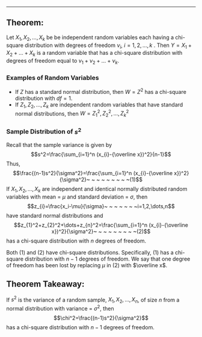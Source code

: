 - - -
## Theorem: 
Let $X_{1},X_{2},\dots,X_{k}$ be be independent random variables each having a chi-square distribution with degrees of freedom $\nu_{i},~i=1,2,\dots,k$ . Then $Y=X_{1}+X_{2}+\dots+X_{k}$ is a random variable that has a chi-square distribution with degrees of freedom equal to $\nu_{1}+\nu_{2}+\dots+\nu_{k}$.

### Examples of Random Variables
- If $Z$ has a standard normal distribution, then $W=Z^2$ has a chi-square distribution with $df=1$.
- If $Z_{1},Z_{2},\dots, Z_{k}$ are independent random variables that have standard normal distributions, then $W=Z_{1}^2,Z_{2}^2,\dots,Z_{k}^2$

### Sample Distribution of $s^2$
Recall that the sample variance is given by $$s^2=\frac{\sum_{i=1}^n (x_{i}-{\overline x})^2}{n-1}$$
Thus, $$\frac{(n-1)s^2}{\sigma^2}=\frac{\sum_{i=1}^n (x_{i}-{\overline x})^2}{\sigma^2}~ ~ ~ ~ ~ ~ ~ ~ ~(1)$$
If $X_{1},X_{2},\dots,X_{k}$ are independent and identical normally distributed random variables with mean = $\mu$ and standard deviation = $\sigma$, then $$z_{i}=\frac{x_i-\mu}{\sigma}~ ~ ~ ~ ~ ~ ~i=1,2,\dots,n$$
have standard normal distributions and $$z_{1}^2+z_{2}^2+\dots+z_{n}^2=\frac{\sum_{i=1}^n (x_{i}-{\overline x})^2}{\sigma^2}~ ~ ~ ~ ~ ~ ~ ~ ~(2)$$
has a chi-square distribution with $n$ degrees of freedom.

Both $(1)$ and $(2)$ have chi-square distributions. Specifically, $(1)$ has a chi-square distribution with $n-1$ degrees of freedom. We say that one degree of freedom has been lost by replacing $\mu$ in $(2)$ with $\overline x$.

## Theorem Takeaway: 
If $s^2$ is the variance of a random sample, $X_{1},X_{2},\dots,X_{n}$, of size $n$ from a normal distribution with variance = $\sigma^2$, then $$\chi^2=\frac{(n-1)s^2}{\sigma^2}$$
has a chi-square distribution with $n-1$ degrees of freedom.
